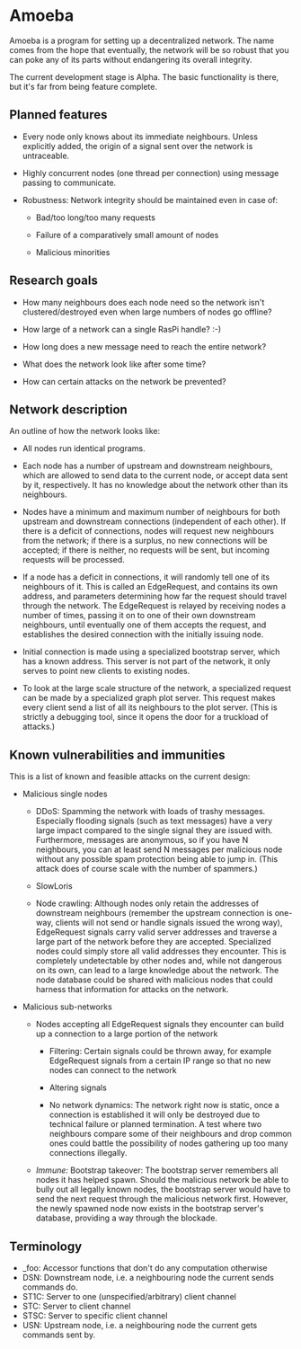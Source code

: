 Amoeba
======

Amoeba is a program for setting up a decentralized network. The name comes from the hope that eventually, the network will be so robust that you can poke any of its parts without endangering its overall integrity.

The current development stage is Alpha. The basic functionality is there, but it's far from being feature complete.



Planned features
----------------

- Every node only knows about its immediate neighbours. Unless explicitly added, the origin of a signal sent over the network is untraceable.

- Highly concurrent nodes (one thread per connection) using message passing to communicate.

- Robustness: Network integrity should be maintained even in case of:

    - Bad/too long/too many requests

    - Failure of a comparatively small amount of nodes

    - Malicious minorities



Research goals
--------------

- How many neighbours does each node need so the network isn't clustered/destroyed even when large numbers of nodes go offline?

- How large of a network can a single RasPi handle? :-)

- How long does a new message need to reach the entire network?

- What does the network look like after some time?

- How can certain attacks on the network be prevented?



Network description
-------------------

An outline of how the network looks like:

- All nodes run identical programs.

- Each node has a number of upstream and downstream neighbours, which are allowed to send data to the current node, or accept data sent by it, respectively. It has no knowledge about the network other than its neighbours.

- Nodes have a minimum and maximum number of neighbours for both upstream and downstream connections (independent of each other). If there is a deficit of connections, nodes will request new neighbours from the network; if there is a surplus, no new connections will be accepted; if there is neither, no requests will be sent, but incoming requests will be processed.

- If a node has a deficit in connections, it will randomly tell one of its neighbours of it. This is called an EdgeRequest, and contains its own address, and parameters determining how far the request should travel through the network. The EdgeRequest is relayed by receiving nodes a number of times, passing it on to one of their own downstream neighbours, until eventually one of them accepts the request, and establishes the desired connection with the initially issuing node.

- Initial connection is made using a specialized bootstrap server, which has a known address. This server is not part of the network, it only serves to point new clients to existing nodes.

- To look at the large scale structure of the network, a specialized request can be made by a specialized graph plot server. This request makes every client send a list of all its neighbours to the plot server. (This is strictly a debugging tool, since it opens the door for a truckload of attacks.)


Known vulnerabilities and immunities
------------------------------------

This is a list of known and feasible attacks on the current design:

- Malicious single nodes

  - DDoS: Spamming the network with loads of trashy messages. Especially flooding signals (such as text messages) have a very large impact compared to the single signal they are issued with. Furthermore, messages are anonymous, so if you have N neighbours, you can at least send N messages per malicious node without any possible spam protection being able to jump in. (This attack does of course scale with the number of spammers.)

  - SlowLoris

  - Node crawling: Although nodes only retain the addresses of downstream neighbours (remember the upstream connection is one-way, clients will not send or handle signals issued the wrong way), EdgeRequest signals carry valid server addresses and traverse a large part of the network before they are accepted. Specialized nodes could simply store all valid addresses they encounter. This is completely undetectable by other nodes and, while not dangerous on its own, can lead to a large knowledge about the network. The node database could be shared with malicious nodes that could harness that information for attacks on the network.

- Malicious sub-networks

  - Nodes accepting all EdgeRequest signals they encounter can build up a connection to a large portion of the network

    - Filtering: Certain signals could be thrown away, for example EdgeRequest signals from a certain IP range so that no new nodes can connect to the network

    - Altering signals

    - No network dynamics: The network right now is static, once a connection is established it will only be destroyed due to technical failure or planned termination. A test where two neighbours compare some of their neighbours and drop common ones could battle the possibility of nodes gathering up too many connections illegally.

  - *Immune:* Bootstrap takeover: The bootstrap server remembers all nodes it has helped spawn. Should the malicious network be able to bully out all legally known nodes, the bootstrap server would have to send the next request through the malicious network first. However, the newly spawned node now exists in the bootstrap server's database, providing a way through the blockade.


Terminology
-----------

- _foo: Accessor functions that don't do any computation otherwise
- DSN:  Downstream node, i.e. a neighbouring node the current sends commands do.
- ST1C: Server to one (unspecified/arbitrary) client channel
- STC:  Server to client channel
- STSC: Server to specific client channel
- USN:  Upstream node, i.e. a neighbouring node the current gets commands sent by.